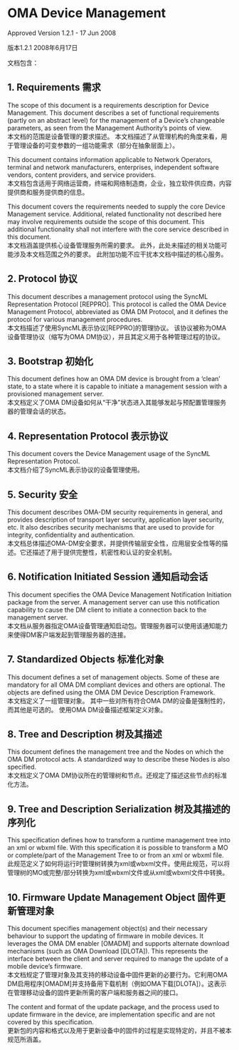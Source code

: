 # OMA Device Management

Approved Version 1.2.1 - 17 Jun 2008

版本1.2.1 2008年6月17日

文档包含：

## 1. Requirements 需求

The scope of this document is a requirements description for Device Management. This document describes a set of functional requirements \(partly on an abstract level\) for the management of a Device’s changeable parameters, as seen from the Management Authority’s points of view. <br/> 本文档的范围是设备管理的要求描述。 本文档描述了从管理机构的角度来看，用于管理设备的可变参数的一组功能需求（部分在抽象层面上）。

This document contains information applicable to Network Operators, terminal and network manufacturers, enterprises, independent software vendors, content providers, and service providers.<br/> 本文档包含适用于网络运营商，终端和网络制造商，企业，独立软件供应商，内容提供商和服务提供商的信息。

This document covers the requirements needed to supply the core Device Management service. Additional, related functionality not described here may involve requirements outside the scope of this document. This additional functionality shall not interfere with the core service described in this document.<br/> 本文档涵盖提供核心设备管理服务所需的要求。 此外，此处未描述的相关功能可能涉及本文档范围之外的要求。 此附加功能不应干扰本文档中描述的核心服务。

## 2. Protocol 协议
This document describes a management protocol using the SyncML Representation Protocol [REPPRO]. This protocol is called the OMA Device Management Protocol, abbreviated as OMA DM Protocol, and it defines the protocol for various management procedures.<br/>
本文档描述了使用SyncML表示协议[REPPRO]的管理协议。 该协议被称为OMA设备管理协议（缩写为OMA DM协议），并且其定义用于各种管理过程的协议。

## 3. Bootstrap 初始化
This document defines how an OMA DM device is brought from a ‘clean’ state, to a state where it is capable to initiate a management session with a provisioned management server.<br/>
本文档定义了OMA DM设备如何从“干净”状态进入其能够发起与预配置管理服务器的管理会话的状态。

## 4. Representation Protocol 表示协议
This document covers the Device Management usage of the SyncML Representation Protocol.<br/>
本文档介绍了SyncML表示协议的设备管理使用。

## 5. Security 安全
This document describes OMA-DM security requirements in general, and provides description of transport layer security, application layer security, etc. It also describes security mechanisms that are used to provide for integrity, confidentiality and authentication.<br/>
本文档总体描述OMA-DM安全要求，并提供传输层安全性，应用层安全性等的描述。它还描述了用于提供完整性，机密性和认证的安全机制。

## 6. Notification Initiated Session 通知启动会话
This document specifies the OMA Device Management Notification Initiation package from the server. A management server can use this notification capability to cause the DM client to initiate a connection back to the management server.<br/>
本文档从服务器指定OMA设备管理通知启动包。管理服务器可以使用该通知能力来使得DM客户端发起到管理服务器的连接。

## 7. Standardized Objects 标准化对象
This document defines a set of management objects. Some of these are mandatory for all OMA DM compliant devices and others are optional. The objects are defined using the OMA DM Device Description Framework.<br/>
本文档定义了一组管理对象。 其中一些对所有符合OMA DM的设备是强制性的，而其他是可选的。 使用OMA DM设备描述框架定义对象。

## 8. Tree and Description 树及其描述
This document defines the management tree and the Nodes on which the OMA DM protocol acts. A standardized way to describe these Nodes is also specified.<br/>
本文档定义了OMA DM协议所在的管理树和节点。还规定了描述这些节点的标准化方法。

## 9. Tree and Description Serialization 树及其描述的序列化
This specification defines how to transform a runtime management tree into an xml or wbxml file. With this specification it is possible to transform a MO or complete/part of the Management Tree to or from an xml or wbxml file.<br/>
此规范定义了如何将运行时管理树转换为xml或wbxml文件。使用此规范，可以将管理树的MO或完整/部分转换为xml或wbxml文件或从xml或wbxml文件中转换。

## 10. Firmware Update Management Object 固件更新管理对象
This document specifies management object(s) and their necessary behaviour to support the updating of firmware in mobile devices. It leverages the OMA DM enabler [OMADM] and supports alternate download mechanisms (such as OMA Download [DLOTA]). This represents the interface between the client and server required to manage the update of a mobile device’s firmware.<br/>
本文档规定了管理对象及其支持的移动设备中固件更新的必要行为。它利用OMA DM启用程序[OMADM]并支持备用下载机制（例如OMA下载[DLOTA]）。这表示在管理移动设备的固件更新所需的客户端和服务器之间的接口。

The content and format of the update package, and the process used to update firmware in the device, are implementation specific and are not covered by this specification. <br/>
更新包的内容和格式以及用于更新设备中的固件的过程是实现特定的，并且不被本规范所涵盖。
